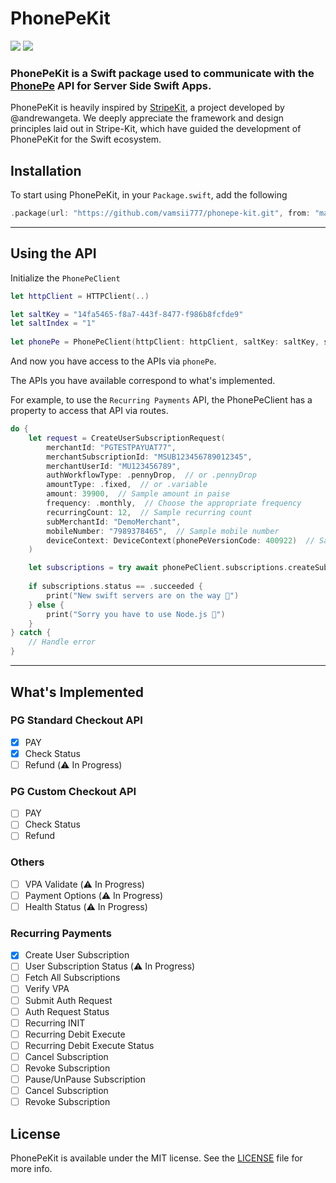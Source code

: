 # PhonePeKit

![](https://img.shields.io/badge/Swift-5.9-lightgrey.svg?style=svg)
![](https://img.shields.io/badge/SwiftNio-2-lightgrey.svg?style=svg)

### PhonePeKit is a Swift package used to communicate with the [PhonePe](https://phonepe.com) API for Server Side Swift Apps.

PhonePeKit is heavily inspired by [StripeKit](https://github.com/vapor-community/stripe-kit/), a project developed by @andrewangeta. We deeply appreciate the framework and design principles laid out in Stripe-Kit, which have guided the development of PhonePeKit for the Swift ecosystem.

## Installation

To start using PhonePeKit, in your `Package.swift`, add the following

```swift
.package(url: "https://github.com/vamsii777/phonepe-kit.git", from: "main")
```

---

## Using the API

Initialize the `PhonePeClient`

```swift
let httpClient = HTTPClient(..)

let saltKey = "14fa5465-f8a7-443f-8477-f986b8fcfde9"
let saltIndex = "1"
   
let phonePe = PhonePeClient(httpClient: httpClient, saltKey: saltKey, saltIndex: saltIndex, environment: .sandbox)
```

And now you have access to the APIs via `phonePe`.

The APIs you have available correspond to what's implemented.

For example, to use the `Recurring Payments` API, the PhonePeClient has a property to access that API via routes.

```swift
do {
    let request = CreateUserSubscriptionRequest(
        merchantId: "PGTESTPAYUAT77",
        merchantSubscriptionId: "MSUB123456789012345",
        merchantUserId: "MU123456789",
        authWorkflowType: .pennyDrop,  // or .pennyDrop
        amountType: .fixed,  // or .variable
        amount: 39900,  // Sample amount in paise
        frequency: .monthly,  // Choose the appropriate frequency
        recurringCount: 12,  // Sample recurring count
        subMerchantId: "DemoMerchant",
        mobileNumber: "7989378465",  // Sample mobile number
        deviceContext: DeviceContext(phonePeVersionCode: 400922)  // Sample device context
    )

    let subscriptions = try await phonePeClient.subscriptions.createSubscription(request: request)
    
    if subscriptions.status == .succeeded {
        print("New swift servers are on the way 🚀")
    } else {
        print("Sorry you have to use Node.js 🤢")
    }
} catch {
    // Handle error
}
```

---

## What's Implemented

### PG Standard Checkout API

- [x] PAY 
- [x] Check Status 
- [ ] Refund (⚠️ In Progress)

### PG Custom Checkout API

- [ ] PAY
- [ ] Check Status
- [ ] Refund

### Others

- [ ] VPA Validate (⚠️ In Progress)
- [ ] Payment Options (⚠️ In Progress)
- [ ] Health Status (⚠️ In Progress)

### Recurring Payments

- [x] Create User Subscription
- [ ] User Subscription Status (⚠️ In Progress)
- [ ] Fetch All Subscriptions
- [ ] Verify VPA
- [ ] Submit Auth Request
- [ ] Auth Request Status
- [ ] Recurring INIT
- [ ] Recurring Debit Execute
- [ ] Recurring Debit Execute Status
- [ ] Cancel Subscription
- [ ] Revoke Subscription
- [ ] Pause/UnPause Subscription
- [ ] Cancel Subscription
- [ ] Revoke Subscription

## License
PhonePeKit is available under the MIT license. See the [LICENSE](LICENSE) file for more info.